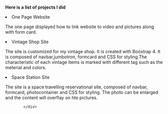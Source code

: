   <b><p>Here is a list of projects I did</p> </b>
                <li>One Page Website</li>
                <p>The one page displayed how to link website to video and pictures along with form card. </p>
                <li>Vintage Shop Site</li>
                <p>The site is customized for my vintage shop. 
                It is created with Boostrap 4. It is composed of navbar,jumbotron, formcard and CSS for styling.The characteristic of each vintage items is marked with different tag such as the meterial and colors.</p>
                <li>Space Station Site</li>
                <p>The site is a space travelling reservational site, composed of navbar, formcard, photocontainer and CSS for styling. The photo can be enlarged and the content will overflay on hte pictures. </p>
               

            </div>
